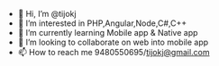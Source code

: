 - 👋 Hi, I’m @tijokj
- 👀 I’m interested in PHP,Angular,Node,C#,C++
- 🌱 I’m currently learning Mobile app & Native app
- 💞️ I’m looking to collaborate on web into mobile app
- 📫 How to reach me 9480550695/tijokj@gmail.com

<!---
tijokj/tijokj is a ✨ special ✨ repository because its `README.md` (this file) appears on your GitHub profile.
You can click the Preview link to take a look at your changes.
--->
